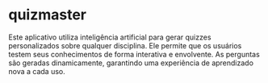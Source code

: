 # quizmaster
Este aplicativo utiliza inteligência artificial para gerar quizzes personalizados sobre qualquer disciplina. Ele permite que os usuários testem seus conhecimentos de forma interativa e envolvente. As perguntas são geradas dinamicamente, garantindo uma experiência de aprendizado nova a cada uso.
